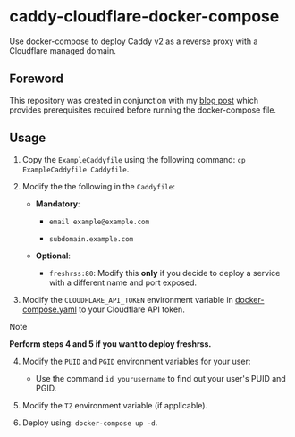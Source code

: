 # caddy-cloudflare-docker-compose
Use docker-compose to deploy Caddy v2 as a reverse proxy with a Cloudflare managed domain.

## Foreword

This repository was created in conjunction with my [blog post](InsertLink) which provides prerequisites required before running the docker-compose file.

## Usage

1. Copy the `ExampleCaddyfile` using the following command: `cp ExampleCaddyfile Caddyfile`.

2. Modify the the following in the `Caddyfile`:

    - **Mandatory**:

        - `email example@example.com`

        - `subdomain.example.com`
    
    - **Optional**:

        - `freshrss:80`: Modify this **only** if you decide to deploy a service with a different name and port exposed.

3. Modify the `CLOUDFLARE_API_TOKEN` environment variable in [docker-compose.yaml](docker-compose.yaml) to your Cloudflare API token.

> [!NOTE]
> **Perform steps 4 and 5 if you want to deploy freshrss.**

4. Modify the `PUID` and `PGID` environment variables for your user:

    - Use the command `id yourusername` to find out your user's PUID and PGID.

5. Modify the `TZ` environment variable (if applicable).

6. Deploy using: `docker-compose up -d`.
